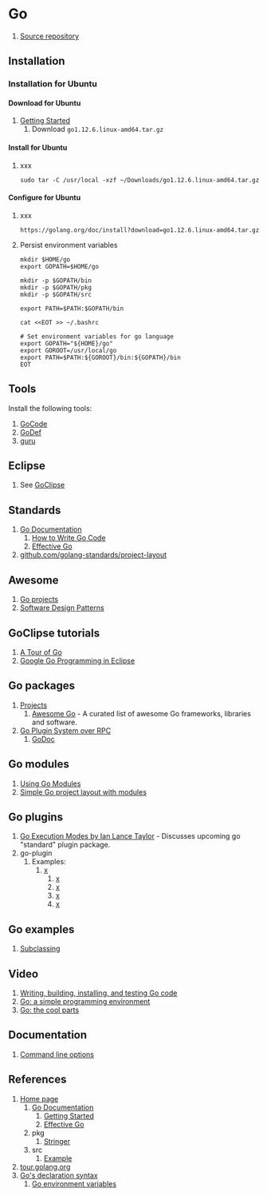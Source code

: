 # Go

1. [Source repository](https://github.com/golang/go)

## Installation

### Installation for Ubuntu

#### Download for Ubuntu

1. [Getting Started](https://golang.org/doc/install)
    1. Download `go1.12.6.linux-amd64.tar.gz`

#### Install for Ubuntu

1. xxx

    ```console
    sudo tar -C /usr/local -xzf ~/Downloads/go1.12.6.linux-amd64.tar.gz
    ```

#### Configure for Ubuntu

1. xxx

    ```console
    https://golang.org/doc/install?download=go1.12.6.linux-amd64.tar.gz
    ```

1. Persist environment variables

    ```console
    mkdir $HOME/go
    export GOPATH=$HOME/go

    mkdir -p $GOPATH/bin
    mkdir -p $GOPATH/pkg
    mkdir -p $GOPATH/src

    export PATH=$PATH:$GOPATH/bin

    cat <<EOT >> ~/.bashrc

    # Set environment variables for go language
    export GOPATH="${HOME}/go"
    export GOROOT=/usr/local/go
    export PATH=$PATH:${GOROOT}/bin:${GOPATH}/bin
    EOT
    ```

## Tools

Install the following tools:

1. [GoCode](gocode.md#installation)
1. [GoDef](godef.md#installation)
1. [guru](guru.md#installation)

## Eclipse

1. See [GoClipse](goclipse.md)

## Standards

1. [Go Documentation](https://golang.org/doc)
    1. [How to Write Go Code](https://golang.org/doc/code.html)
    1. [Effective Go](https://golang.org/doc/effective_go.html)
1. [github.com/golang-standards/project-layout](https://github.com/golang-standards/project-layout)

## Awesome

1. [Go projects](https://github.com/golang/go/wiki/Projects)
1. [Software Design Patterns](https://github.com/tmrts/go-patterns)

## GoClipse tutorials

1. [A Tour of Go](https://tour.golang.org)
1. [Google Go Programming in Eclipse](http://www.tutorialsavvy.com/2013/04/google-go-programming-in-eclipse.html/)

## Go packages

1. [Projects](https://github.com/golang/go/wiki/Projects)
    1. [Awesome Go](https://github.com/avelino/awesome-go) - A curated list of awesome Go frameworks, libraries and software.
1. [Go Plugin System over RPC](https://github.com/hashicorp/go-plugin)
    1. [GoDoc](https://godoc.org/github.com/hashicorp/go-plugin)

## Go modules

1. [Using Go Modules](https://blog.golang.org/using-go-modules)
1. [Simple Go project layout with modules](https://eli.thegreenplace.net/2019/simple-go-project-layout-with-modules/)

## Go plugins

1. [Go Execution Modes by Ian Lance Taylor](http://bit.ly/1l7VFsL) - Discusses upcoming go "standard" plugin package.
1. go-plugin
    1. Examples:
        1. [x](https://github.com/hashicorp/go-plugin/issues/11)
            1. [x](https://github.com/hashicorp/terraform/tree/master/plugin)
            1. [x](https://github.com/hashicorp/terraform/tree/master/builtin)
            1. [x](https://github.com/hashicorp/otto-example-app-plugin)
            1. [x](https://github.com/hashicorp/otto/tree/v0.2.0)

## Go examples

1. [Subclassing](https://play.golang.org/p/1uvs6MORHK)

## Video

1. [Writing, building, installing, and testing Go code](https://www.youtube.com/watch?v=XCsL89YtqCs)
1. [Go: a simple programming environment](https://vimeo.com/53221558)
1. [Go: the cool parts](http://oredev.org/2015/sessions/go-the-cool-parts)

## Documentation

1. [Command line options](https://golang.org/cmd/go/)

## References

1. [Home page](https://golang.org)
    1. [Go Documentation](https://golang.org/doc)
        1. [Getting Started](https://golang.org/doc/install)
        1. [Effective Go](https://golang.org/doc/effective_go.html)
    1. pkg
        1. [Stringer](http://golang.org/pkg/fmt/#Stringer)
    1. src
        1. [Example](https://golang.org/src/go/doc/example.go)
1. [tour.golang.org](https://tour.golang.org)
1. [Go's declaration syntax](https://blog.golang.org/gos-declaration-syntax)
    1. [Go environment variables](https://golang.org/cmd/go/#hdr-Environment_variables)
